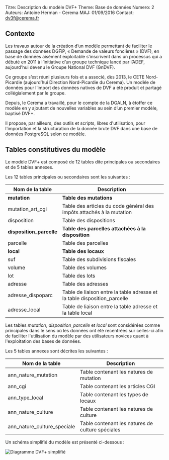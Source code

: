Titre: Description du modèle DVF+
Theme: Base de données
Numero: 2
Auteurs: Antoine Herman - Cerema
MAJ: 01/09/2016
Contact: dv3f@cerema.fr

## Contexte

Les travaux autour de la création d’un modèle permettant de faciliter le passage des données DGFiP, « Demande
de valeurs foncières » (DVF), en base de données aisément exploitable s’inscrivent dans un processus qui a
débuté en 2011 à l’initiative d’un groupe technique lancé par l’ADEF, aujourd'hui devenu le Groupe National DVF (GnDVF). 

Ce groupe s’est réuni plusieurs fois et a associé, dès 2013, le CETE Nord-Picardie (aujourd’hui Direction Nord-Picardie du Cerema). Un modèle de données pour l’import des données natives de DVF a été produit et partagé collégialement par le groupe.

Depuis, le Cerema a travaillé, pour le compte de la DGALN, à étoffer ce modèle en y ajoutant de nouvelles
variables au sein d’un premier modèle, baptisé DVF+. 

Il propose, par ailleurs, des outils et scripts, libres d'utilisation, pour l'importation et la structuration de la donnée brute DVF dans une base de données PostgreSQL selon ce modèle.

## Tables constitutives du modèle

Le modèle DVF+ est composé de 12 tables dite principales ou secondaires et de 5 tables annexes.

Les 12 tables principales ou secondaires sont les suivantes : 

| Nom de la table | Description |
|-----------------|-------------|
|**mutation** |**Table des mutations**|
|mutation_art_cgi| Table des articles du code général des impôts attachés à la mutation|
|disposition| Table des dispositions|
|**disposition_parcelle**| **Table des parcelles attachées à la disposition**|
|parcelle| Table des parcelles|
|**local**| **Table des locaux**|
|suf| Table des subdivisions fiscales|
|volume| Table des volumes|
|lot| Table des lots|
|adresse| Table des adresses|
|adresse_dispoparc| Table de liaison entre la table adresse et la table disposition_parcelle|
|adresse_local| Table de liaison entre la table adresse et la table local|

Les tables _mutation_, _disposition_parcelle_ et _local_ sont considérées comme principales dans le 
sens où les données ont été recentrées sur celles-ci afin de faciliter l'utilisation
du modèle par des utilisateurs novices quant à l'exploitation des bases de données. 

Les 5 tables annexes sont décrites les suivantes : 

| Nom de la table | Description |
|-----------------|-------------|
|ann_nature_mutation| Table contenant les natures de mutation|
|ann_cgi| Table contenant les articles CGI|
|ann_type_local| Table contenant les types de locaux|
|ann_nature_culture| Table contenant les natures de culture|
|ann_nature_culture_speciale| Table contenant les natures de culture spéciales|

Un schéma simplifié du modèle est présenté ci-dessous :

![*Diagramme DVF+ simplifié*](ressources/diagramme_dvf_plus_simple.jpg "Diagramme DVF+ simplifié")

